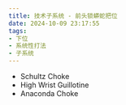 ```yaml
---
title: 技术子系统 - 前头锁蟒蛇把位
date: 2024-10-09 23:17:55
tags:
- 下位
- 系统性打法
- 子系统 
---
```




- Schultz Choke
- High Wrist Guillotine
- Anaconda Choke
